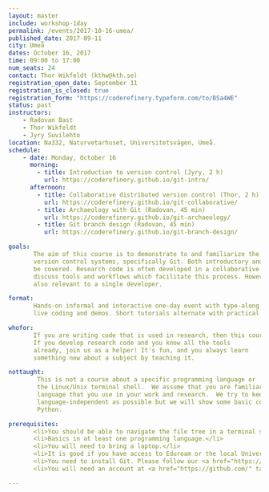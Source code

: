 ```yaml
---
layout: master
include: workshop-1day
permalink: /events/2017-10-16-umea/
published_date: 2017-09-11
city: Umeå
dates: October 16, 2017
time: 09:00 to 17:00
num_seats: 24
contact: Thor Wikfeldt (kthw@kth.se)
registration_open_date: September 11
registration_is_closed: true
registration_form: "https://coderefinery.typeform.com/to/BSa4WE"
status: past
instructors:
    - Radovan Bast
    - Thor Wikfeldt
    - Jyry Suvilehto
location: Na332, Naturvetarhuset, Universitetsvägen, Umeå.
schedule:
    - date: Monday, October 16
      morning: 
        - title: Introduction to version control (Jyry, 2 h)
          url: https://coderefinery.github.io/git-intro/
      afternoon: 
        - title: Collaborative distributed version control (Thor, 2 h)
          url: https://coderefinery.github.io/git-collaborative/
        - title: Archaeology with Git (Radovan, 45 min)
          url: https://coderefinery.github.io/git-archaeology/
        - title: Git branch design (Radovan, 45 min)
          url: https://coderefinery.github.io/git-branch-design/

goals:
       The aim of this course is to demonstrate to and familiarize the workshop participants with 
       version control systems, specifically Git. Both introductory and more advanced topics will 
       be covered. Research code is often developed in a collaborative setting, and we will 
       discuss tools and workflows which facilitate this process. However, most of the content is 
       also relevant to a single developer.

format:
       Hands-on informal and interactive one-day event with type-along type of presentations, 
       live coding and demos. Short tutorials alternate with practical exercises.

whofor:
       If you are writing code that is used in research, then this course is for you.
       If you develop research code and you know all the tools
       already, join us as a helper! It's fun, and you always learn
       something new about a subject by teaching it.

nottaught:
        This is not a course about a specific programming language or
        the Linux/Unix terminal shell.  We assume that you are familiar with the programming
        language that you use in your work and research.  We try to keep the course as
        language-independent as possible but we will show some basic code examples in
        Python.

prerequisites:
       <li>You should be able to navigate the file tree in a terminal session and edit text files in the terminal.</li>
       <li>Basics in at least one programming language.</li>
       <li>You will need to bring a laptop.</li>
       <li>It is good if you have access to Eduroam or the local University wifi.</li>
       <li>You need to install Git. Please follow our <a href="https://coderefinery.github.io/installation/" target="_blank">installation instructions</a> and follow the instructions for Git.</li>
       <li>You will need an account at <a href="https://github.com/" target="_blank">GitHub</a> for parts of the Git lessons.

---
```

